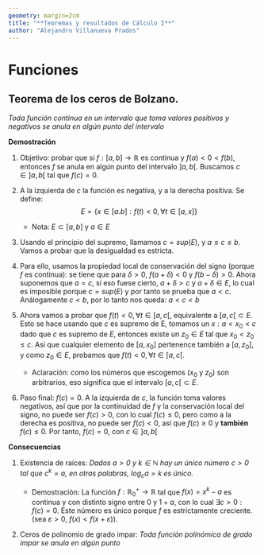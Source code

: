 ```yaml
---
geometry: margin=2cm
title: "**Teoremas y resultados de Cálculo I**"
author: "Alejandro Villanueva Prados"
---
```


# Funciones 

## Teorema de los ceros de Bolzano.
_Toda función continua en un intervalo que toma valores positivos y negativos
se anula en algún punto del intervalo_

**Demostración**

1. Objetivo: probar que si $f: [a,b] \to \mathbb{R}$ es continua y $f(a) < 0 < f(b)$, entonces $f$
se anula en algún punto del intervalo $]a,b[$. Buscamos $c\in]a,b[$ tal que $f(c)=0$.

2. A la izquierda de $c$ la función es negativa, y a la derecha positiva. Se define: 
$$
E=\{x\in[a.b]: f(t) < 0, \forall t\in[a,x]\}
$$
	- Nota: $E\subset[a,b]$ y $a\in E$

3. Usando el principio del supremo, llamamos $c = sup(E)$, y $a \le c \le b$. Vamos a probar que la desigualdad es estricta.

4. Para ello, usamos la propiedad local de conservación del signo (porque $f$ es continua): se tiene que para $\delta > 0$, $f(a + \delta) < 0$ y $f(b - \delta) > 0$. Ahora suponemos que $a=c$, si eso fuese cierto, $a + \delta > c$ y $a + \delta \in E$, lo cual es imposible porque $c=sup(E)$ y por tanto se prueba que $a < c$. Análogamente $c < b$, por lo tanto nos queda: $a < c < b$

5. Ahora vamos a probar que $f(t) < 0, \forall t \in [a, c[$, equivalente a $[a,c[ \subset E$. Esto se hace usando que $c$ es supremo de E, tomamos un $x: a < x_0 < c$ dado que $c$ es supremo de $E$, entonces existe un $z_0\in E$ tal que $x_0 < z_0 \le c$. Así que cualquier elemento de $[a, x_0]$ pertenence también a $[a,z_0]$, y como $z_0\in E$, probamos que $f(t) < 0, \forall t \in [a,c[$.
	- Aclaración: como los números que escogemos ($x_0$ y $z_0$) son arbitrarios, eso significa que el intervalo $[a,c[ \subset E$.

6. Paso final: $f(c)=0$. A la izquierda de $c$, la función toma valores negativos, así que por la continuidad de $f$ y la conservación local del signo, no puede ser $f(c) > 0$, con lo cual $f(c) \le 0$, pero como a la derecha es positiva, no puede ser $f(c) < 0$, así que $f(c) \ge 0$ y **también** $f(c) \le 0$. Por tanto, $f(c) = 0$, con $c\in]a,b[$

**Consecuencias**

1. Existencia de raíces: _Dados $a>0$ y $k\in\mathbb{N}$ hay un único número $c>0$ tal que $c^k=a$, en otras palabras, $\log_c a = k$ es único._

	* Demostración: La función $f:\mathbb{R}^{+}_0 \to \mathbb{R}$ tal que $f(x) = x^k - a$ es continua y con distinto signo entre $0$ y $1+a$, con lo cual $\exists c > 0: f(c)=0$. Este número es único porque $f$ es estrictamente creciente. (sea $\varepsilon > 0$, $f(x) < f(x+\varepsilon)$).

2. Ceros de polinomio de grado impar: _Toda función polinómica de grado impar se anula en algún punto_
